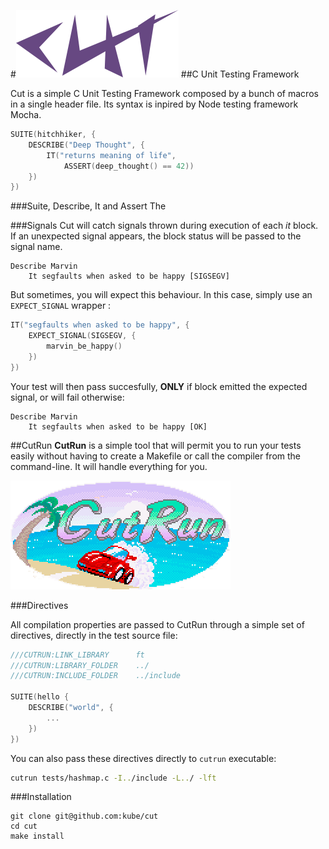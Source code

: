 
#![Cut](./images/cut.png)
##C Unit Testing Framework


Cut is a simple C Unit Testing Framework composed by a bunch of macros in a single header file. Its syntax is inpired by Node testing framework Mocha.


```c
SUITE(hitchhiker, {
    DESCRIBE("Deep Thought", {
        IT("returns meaning of life",
            ASSERT(deep_thought() == 42))
    })
})

```

###Suite, Describe, It and Assert
The


###Signals
Cut will catch signals thrown during execution of each *it* block. If an unexpected signal appears, the block status will be passed to the signal name.

```
Describe Marvin
    It segfaults when asked to be happy [SIGSEGV]
```

But sometimes, you will expect this behaviour. In this case, simply use an `EXPECT_SIGNAL` wrapper :

```c
IT("segfaults when asked to be happy", {
    EXPECT_SIGNAL(SIGSEGV, {
        marvin_be_happy()
    })
})
```

Your test will then pass succesfully, **ONLY** if block emitted the expected signal, or will fail otherwise:
```
Describe Marvin
    It segfaults when asked to be happy [OK]
```

##CutRun
**CutRun** is a simple tool that will permit you to run your tests easily without having to create a Makefile or call the compiler from the command-line. It will handle everything for you.

![CutRun](./images/cutrun.png)

###Directives

All compilation properties are passed to CutRun through a simple set of directives, directly in the test source file:

```c
///CUTRUN:LINK_LIBRARY      ft
///CUTRUN:LIBRARY_FOLDER    ../
///CUTRUN:INCLUDE_FOLDER    ../include

SUITE(hello {
	DESCRIBE("world", {
		...
	})
})
```

You can also pass these directives directly to `cutrun` executable:

```sh
cutrun tests/hashmap.c -I../include -L../ -lft
```

###Installation

```
git clone git@github.com:kube/cut
cd cut
make install
```
